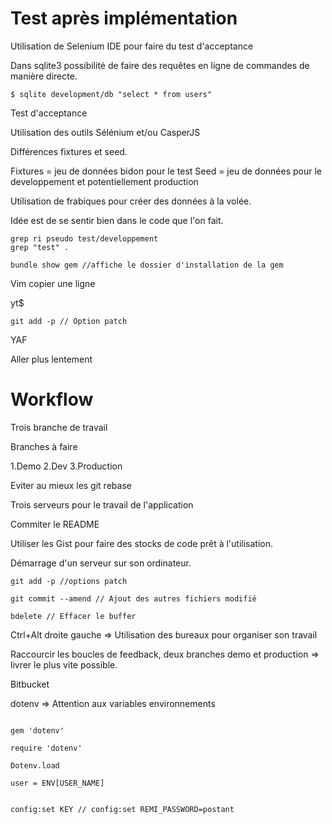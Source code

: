# Test après implémentation

Utilisation de Selenium IDE pour faire du test d'acceptance



Dans sqlite3 possibilité de faire des requêtes en ligne de commandes de manière directe. 
```
$ sqlite development/db "select * from users"

```

Test d'acceptance 

Utilisation des outils Sélénium et/ou CasperJS


Différences fixtures et seed.

Fixtures =  jeu de données bidon pour le test
Seed = jeu de données pour le developpement et potentiellement production

Utilisation de frabiques pour créer des données à la volée.

Idée est de se sentir bien dans le code que l'on fait.

```
grep ri pseudo test/developpement
grep "test" .
```

```
bundle show gem //affiche le dossier d'installation de la gem
```

Vim copier une ligne 

yt$

```
git add -p // Option patch
```

YAF

Aller plus lentement


# Workflow

Trois branche de travail

Branches à faire

1.Demo
2.Dev
3.Production

Eviter au mieux les git rebase

Trois serveurs pour le travail de l'application

Commiter le README

Utiliser les Gist pour faire des stocks de code prêt à l'utilisation.

Démarrage d'un serveur sur son ordinateur.

```
git add -p //options patch

git commit --amend // Ajout des autres fichiers modifié

bdelete // Effacer le buffer

```

Ctrl+Alt droite gauche => Utilisation des bureaux pour organiser son travail

Raccourcir les boucles de feedback, deux branches demo et production => livrer le plus vite possible.

Bitbucket 


dotenv => Attention aux variables environnements

```

gem 'dotenv'

require 'dotenv'

Dotenv.load

user = ENV[USER_NAME]


config:set KEY // config:set REMI_PASSWORD=postant
```